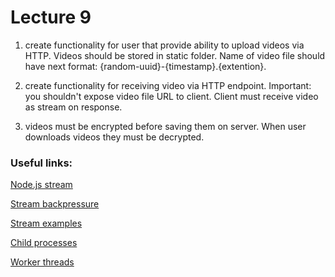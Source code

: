 # Lecture 9

1. create functionality for user that provide ability to upload videos via HTTP.
   Videos should be stored in static folder.
   Name of video file should have next format: {random-uuid}-{timestamp}.{extention}.

2. create functionality for receiving video via HTTP endpoint.
   Important: you shouldn't expose video file URL to client. Client must receive video as stream on response.

3. videos must be encrypted before saving them on server. When user downloads videos they must be decrypted.

### Useful links:

[Node.js stream](https://nodejs.org/api/stream.html)

[Stream backpressure](https://nodejs.org/en/docs/guides/backpressuring-in-streams/)

[Stream examples](https://nodejs.dev/learn/nodejs-streams)

[Child processes](https://nodejs.org/api/child_process.html)

[Worker threads](https://nodejs.org/api/worker_threads.html)
